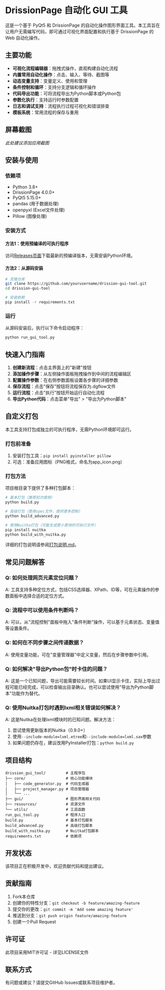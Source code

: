 # DrissionPage 自动化 GUI 工具

这是一个基于 PyQt5 和 DrissionPage 的自动化操作图形界面工具。本工具旨在让用户无需编写代码，即可通过可视化界面配置和执行基于 DrissionPage 的 Web 自动化操作。

## 主要功能

- **可视化流程编辑器**：拖拽式操作，直观构建自动化流程
- **内置常用自动化操作**：点击、输入、等待、截图等
- **动态变量支持**：变量定义、使用和管理
- **条件控制和循环**：支持分支逻辑和循环操作
- **代码导出功能**：可将流程导出为Python脚本或Python包
- **参数化执行**：支持运行时参数配置
- **日志和调试支持**：流程执行过程可视化和错误排查
- **模板系统**：常用流程的保存与重用

## 屏幕截图

_此处建议添加应用截图_

## 安装与使用

### 依赖项

- Python 3.8+
- DrissionPage 4.0.0+
- PyQt5 5.15.0+
- pandas (用于数据处理)
- openpyxl (Excel文件处理)
- Pillow (图像处理)

### 安装方式

#### 方法1：使用预编译的可执行程序

访问[Releases页面](#)下载最新的预编译版本，无需安装Python环境。

#### 方法2：从源码安装

```bash
# 克隆仓库
git clone https://github.com/yourusername/drission-gui-tool.git
cd drission-gui-tool

# 安装依赖
pip install -r requirements.txt
```

### 运行

从源码安装后，执行以下命令启动程序：

```bash
python run_gui_tool.py
```

## 快速入门指南

1. **创建新流程**：点击主界面上的"新建"按钮
2. **添加操作步骤**：从左侧操作面板拖拽操作到中间的流程编辑区
3. **配置操作参数**：在右侧参数面板设置各步骤的详细参数
4. **保存流程**：点击"保存"按钮将流程保存为.dgflow文件
5. **运行流程**：点击"执行"按钮开始运行自动化流程
6. **导出Python代码**：点击菜单"导出" > "导出为Python脚本"

## 自定义打包

本工具支持打包成独立的可执行程序，无需Python环境即可运行。

### 打包前准备

1. 安装打包工具：`pip install pyinstaller pillow`
2. 可选：准备应用图标（PNG格式，命名为app_icon.png）

### 打包方法

项目根目录下提供了多种打包脚本：

```bash
# 基本打包（推荐初次使用）
python build.py

# 高级打包（使用spec文件，提供更多控制）
python build_advanced.py

# 使用Nuitka打包（可能生成更小更快的可执行文件）
pip install nuitka
python build_with_nuitka.py
```

详细的打包说明请参阅[打包说明.md](打包说明.md)。

## 常见问题解答

### Q: 如何处理网页元素定位问题？
A: 工具支持多种定位方式，包括CSS选择器、XPath、ID等，可在元素操作的参数面板中选择合适的定位方式。

### Q: 流程中可以使用条件判断吗？
A: 可以，从"流程控制"面板中拖入"条件判断"操作，可以基于元素状态、变量值等设置条件。

### Q: 如何在不同步骤之间传递数据？
A: 使用变量功能，可在"变量管理器"中定义变量，然后在步骤参数中引用。

### Q: 如何解决"导出Python包"时卡住的问题？
A: 这是一个已知问题，导出可能需要较长时间。如果UI显示卡住，实际上导出过程可能已经完成，可以检查输出目录确认。也可以尝试使用"导出为Python脚本"功能作为替代。

### Q: 使用Nuitka打包时遇到lxml相关错误如何解决？
A: 这是Nuitka在处理lxml模块时的已知问题。解决方法：
1. 尝试使用更新版本的Nuitka（0.9.0+）
2. 使用`--include-module=lxml.etree`和`--include-module=lxml.sax`参数
3. 如果问题仍存在，建议改用PyInstaller打包：`python build.py`

## 项目结构

```
drission_gui_tool/         # 主程序包
├── core/                  # 核心功能模块
│   ├── code_generator.py  # 代码生成器
│   ├── project_manager.py # 项目管理器
│   └── ...
├── gui/                   # 图形界面相关代码
├── resources/             # 资源文件
└── utils/                 # 工具函数
run_gui_tool.py            # 程序入口
build.py                   # 基本打包脚本
build_advanced.py          # 高级打包脚本
build_with_nuitka.py       # Nuitka打包脚本
requirements.txt           # 依赖项
```

## 开发状态

该项目正在积极开发中，欢迎贡献代码和提出建议。

## 贡献指南

1. Fork本仓库
2. 创建你的特性分支：`git checkout -b feature/amazing-feature`
3. 提交你的更改：`git commit -m 'Add some amazing feature'`
4. 推送到分支：`git push origin feature/amazing-feature`
5. 创建一个Pull Request

## 许可证

此项目采用MIT许可证 - 详见LICENSE文件

## 联系方式

有问题或建议？请提交GitHub Issues或联系项目维护者。 